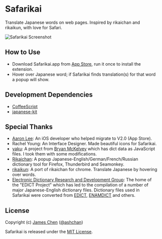 # Safarikai

Translate Japanese words on web pages. Inspired by rikaichan and rikaikun, with love for Safari.

![Safarikai Screenshot](https://raw.github.com/ashchan/safarikai/master/Screenshot.png)

## How to Use

* Download Safarikai.app from [App Store](https://itunes.apple.com/us/app/safarikai/id1437951175?ls=1&mt=12), run it once to install the extension.
* Hover over Japanese word; if Safarikai finds translation(s) for that word a popup will show.

## Development Dependencies

* [CoffeeScript](https://coffeescript.org)
* [japanese-kit](https://github.com/ashchan/japanese-coffee-kit)

## Special Thanks

* [Aaron Lee](https://github.com/apparition47): An iOS developer who helped migrate to V2.0 (App Store).
* Rachel Young: An Interface Designer. Made beautiful icons for Safarikai.
* [yaku](https://code.google.com/p/yaku/): A project from [Bryan McKelvey](http://www.brymck.com/) which has dict data as JavaScript files. I took them with some modifications.
* [Rikaichan](http://www.polarcloud.com/rikaichan/): A popup Japanese-English/German/French/Russian dictionary tool for Firefox, Thunderbird and Seamonkey.
* [rikaikun](https://code.google.com/p/rikaikun): A port of rikaichan for chrome. Translate Japanese by hovering over words.
* [Electronic Dictionary Research and Development Group](http://www.edrdg.org): The home of the "EDICT Project" which has led to the compilation of a number of major Japanese-English dictionary files. Dictionary files used in Safarikai were converted from [EDICT](http://www.edrdg.org/jmdict/edict_doc.html), [ENAMDICT](http://www.edrdg.org/enamdict/enamdict_doc.html) and others.

## License

Copyright (c) [James Chen](https://ashchan.com/) ([@ashchan](https://twitter.com/ashchan))

Safarikai is released under the [MIT License](http://jameschen.mit-license.org/license.html).
